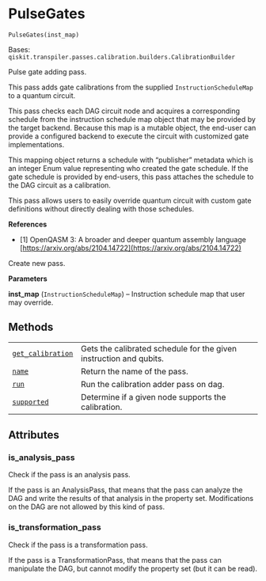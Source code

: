 # PulseGates

<span id="undefined" />

`PulseGates(inst_map)`

Bases: `qiskit.transpiler.passes.calibration.builders.CalibrationBuilder`

Pulse gate adding pass.

This pass adds gate calibrations from the supplied `InstructionScheduleMap` to a quantum circuit.

This pass checks each DAG circuit node and acquires a corresponding schedule from the instruction schedule map object that may be provided by the target backend. Because this map is a mutable object, the end-user can provide a configured backend to execute the circuit with customized gate implementations.

This mapping object returns a schedule with “publisher” metadata which is an integer Enum value representing who created the gate schedule. If the gate schedule is provided by end-users, this pass attaches the schedule to the DAG circuit as a calibration.

This pass allows users to easily override quantum circuit with custom gate definitions without directly dealing with those schedules.

**References**

*   \[1] OpenQASM 3: A broader and deeper quantum assembly language [https://arxiv.org/abs/2104.14722](https://arxiv.org/abs/2104.14722)

Create new pass.

**Parameters**

**inst\_map** (`InstructionScheduleMap`) – Instruction schedule map that user may override.

## Methods

|                                                                                                                                                                                    |                                                                    |
| ---------------------------------------------------------------------------------------------------------------------------------------------------------------------------------- | ------------------------------------------------------------------ |
| [`get_calibration`](qiskit.transpiler.passes.PulseGates.get_calibration#qiskit.transpiler.passes.PulseGates.get_calibration "qiskit.transpiler.passes.PulseGates.get_calibration") | Gets the calibrated schedule for the given instruction and qubits. |
| [`name`](qiskit.transpiler.passes.PulseGates.name#qiskit.transpiler.passes.PulseGates.name "qiskit.transpiler.passes.PulseGates.name")                                             | Return the name of the pass.                                       |
| [`run`](qiskit.transpiler.passes.PulseGates.run#qiskit.transpiler.passes.PulseGates.run "qiskit.transpiler.passes.PulseGates.run")                                                 | Run the calibration adder pass on dag.                             |
| [`supported`](qiskit.transpiler.passes.PulseGates.supported#qiskit.transpiler.passes.PulseGates.supported "qiskit.transpiler.passes.PulseGates.supported")                         | Determine if a given node supports the calibration.                |

## Attributes

<span id="undefined" />

### is\_analysis\_pass

Check if the pass is an analysis pass.

If the pass is an AnalysisPass, that means that the pass can analyze the DAG and write the results of that analysis in the property set. Modifications on the DAG are not allowed by this kind of pass.

<span id="undefined" />

### is\_transformation\_pass

Check if the pass is a transformation pass.

If the pass is a TransformationPass, that means that the pass can manipulate the DAG, but cannot modify the property set (but it can be read).
